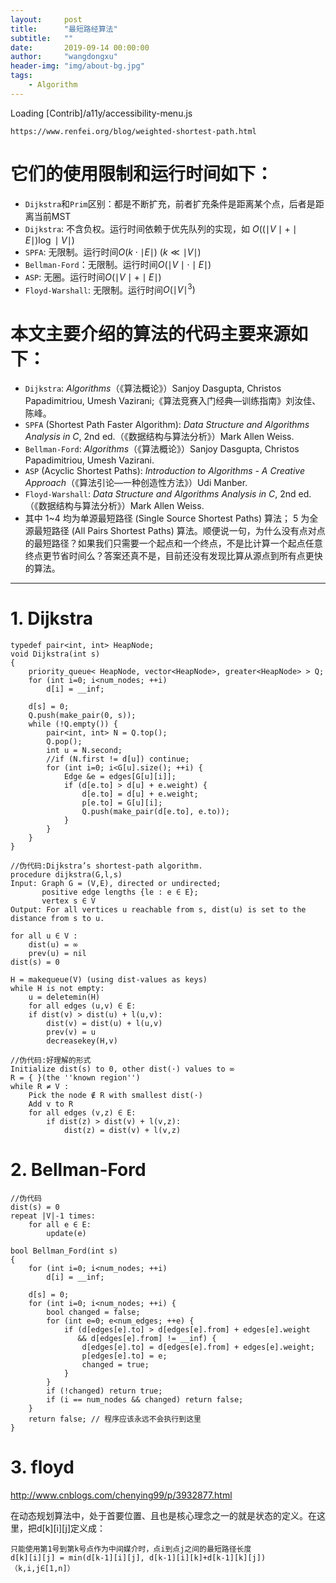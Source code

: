 ```yaml
---
layout:     post
title:      "最短路经算法"
subtitle:   ""
date:       2019-09-14 00:00:00
author:     "wangdongxu"
header-img: "img/about-bg.jpg"
tags:
    - Algorithm
---
```


Loading [Contrib]/a11y/accessibility-menu.js
```
https://www.renfei.org/blog/weighted-shortest-path.html
```
# 它们的使用限制和运行时间如下：
- `Dijkstra`和`Prim`区别：都是不断扩充，前者扩充条件是距离某个点，后者是距离当前MST
- `Dijkstra`: 不含负权。运行时间依赖于优先队列的实现，如 $O\left(\left(\mid V\mid+\mid E\mid\right)\log\mid V\mid\right)$
- `SPFA`: 无限制。运行时间$O\left(k\cdot\mid E\mid\right)\ \left(k \ll \mid V\mid\right)$
- `Bellman-Ford`：无限制。运行时间$O\left(\mid V\mid\cdot\mid E\mid\right)$
- `ASP`: 无圈。运行时间$O\left(\mid V\mid+\mid E\mid\right)$
- `Floyd-Warshall`: 无限制。运行时间$O\left(\mid V\mid^3\right)$

# 本文主要介绍的算法的代码主要来源如下：
- `Dijkstra`: <em>Algorithms</em>（《算法概论》）Sanjoy Dasgupta, Christos Papadimitriou, Umesh Vazirani;《算法竞赛入门经典—训练指南》刘汝佳、陈峰。
- `SPFA` (Shortest Path Faster Algorithm): <em>Data Structure and Algorithms Analysis in C</em>, 2nd ed.（《数据结构与算法分析》）Mark Allen Weiss.
- `Bellman-Ford`: <em>Algorithms</em>（《算法概论》）Sanjoy Dasgupta, Christos Papadimitriou, Umesh Vazirani.
- `ASP` (Acyclic Shortest Paths): <em>Introduction to Algorithms - A Creative Approach</em>（《算法引论—一种创造性方法》）Udi Manber.
- `Floyd-Warshall`: <em>Data Structure and Algorithms Analysis in C</em>, 2nd ed.（《数据结构与算法分析》）Mark Allen Weiss.
- 其中 1~4 均为单源最短路径 (Single Source Shortest Paths) 算法； 5 为全源最短路径 (All Pairs Shortest Paths) 算法。顺便说一句，为什么没有点对点的最短路径？如果我们只需要一个起点和一个终点，不是比计算一个起点任意终点更节省时间么？答案还真不是，目前还没有发现比算从源点到所有点更快的算法。

***

# 1. Dijkstra
```
typedef pair<int, int> HeapNode;
void Dijkstra(int s)
{
    priority_queue< HeapNode, vector<HeapNode>, greater<HeapNode> > Q;
    for (int i=0; i<num_nodes; ++i)
        d[i] = __inf;

    d[s] = 0;
    Q.push(make_pair(0, s));
    while (!Q.empty()) {
        pair<int, int> N = Q.top();
        Q.pop();
        int u = N.second;
        //if (N.first != d[u]) continue;
        for (int i=0; i<G[u].size(); ++i) {
            Edge &e = edges[G[u][i]];
            if (d[e.to] > d[u] + e.weight) {
                d[e.to] = d[u] + e.weight;
                p[e.to] = G[u][i];
                Q.push(make_pair(d[e.to], e.to));
            }
        }
    }
}

//伪代码:Dijkstra’s shortest-path algorithm.
procedure dijkstra(G,l,s)
Input: Graph G = (V,E), directed or undirected;
       positive edge lengths {le : e ∈ E};
       vertex s ∈ V
Output: For all vertices u reachable from s, dist(u) is set to the distance from s to u.

for all u ∈ V :
    dist(u) = ∞ 
    prev(u) = nil
dist(s) = 0

H = makequeue(V) (using dist-values as keys)
while H is not empty:
    u = deletemin(H)
    for all edges (u,v) ∈ E:
    if dist(v) > dist(u) + l(u,v):
        dist(v) = dist(u) + l(u,v)
        prev(v) = u
        decreasekey(H,v)

//伪代码:好理解的形式
Initialize dist(s) to 0, other dist(·) values to ∞
R = { }(the ''known region'')
while R ≠ V :
    Pick the node ∉ R with smallest dist(·)
    Add v to R
    for all edges (v,z) ∈ E:
        if dist(z) > dist(v) + l(v,z):
            dist(z) = dist(v) + l(v,z)
```

# 2. Bellman-Ford

```
//伪代码
dist(s) = 0
repeat |V|-1 times:
    for all e ∈ E:
        update(e)

bool Bellman_Ford(int s)
{
    for (int i=0; i<num_nodes; ++i)
        d[i] = __inf;

    d[s] = 0;
    for (int i=0; i<num_nodes; ++i) {
        bool changed = false;
        for (int e=0; e<num_edges; ++e) {
            if (d[edges[e].to] > d[edges[e].from] + edges[e].weight 
               && d[edges[e].from] != __inf) {
                d[edges[e].to] = d[edges[e].from] + edges[e].weight;
                p[edges[e].to] = e;
                changed = true;
            }
        }
        if (!changed) return true;
        if (i == num_nodes && changed) return false;
    }
    return false; // 程序应该永远不会执行到这里
}
```

# 3. floyd

http://www.cnblogs.com/chenying99/p/3932877.html

在动态规划算法中，处于首要位置、且也是核心理念之一的就是状态的定义。在这里，把d[k][i][j]定义成：

```
只能使用第1号到第k号点作为中间媒介时，点i到点j之间的最短路径长度
d[k][i][j] = min(d[k-1][i][j], d[k-1][i][k]+d[k-1][k][j])（k,i,j∈[1,n]）
```


